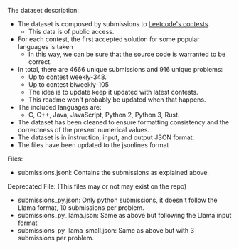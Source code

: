 The dataset description:   

   - The dataset is composed by submissions to [Leetcode's contests](https://leetcode.com/contest/).
     - This data is of public access.
   - For each contest, the first accepted solution for some popular languages is taken
     - In this way, we can be sure that the source code is warranted to be correct.
   - In total, there are 4666 unique submissions and 916 unique problems: 
     - Up to contest weekly-348.
     - Up to contest biweekly-105
     - The idea is to update keep it updated with latest contests.
     - This readme won't probably be updated when that happens.
   - The included languages are:
     - C, C++, Java, JavaScript, Python 2, Python 3, Rust.
   - The dataset has been cleaned to ensure formatting consistency and the correctness of the present numerical values.
   - The dataset is in instruction, input, and output JSON format.
   - The files have been updated to the jsonlines format

Files:
  - submissions.jsonl: Contains the submissions as explained above.
   
Deprecated File: (This files may or not may exist on the repo)
  - submissions_py.json: Only python submissions, it doesn't follow the Llama format, 10 submissions per problem.
  - submissions_py_llama.json: Same as above but following the Llama input format
  - submissions_py_llama_small.json: Same as above but with 3 submissions per problem.


